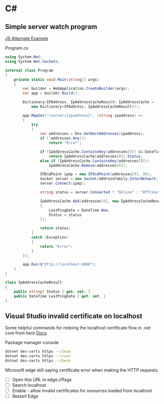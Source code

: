 # C#

## Simple server watch program

[JS Alternate Example](js.md#simple-server-watch-program)

Program.cs

```csharp
using System.Net;
using System.Net.Sockets;

internal class Program
{
    private static void Main(string[] args)
    {
        var builder = WebApplication.CreateBuilder(args);
        var app = builder.Build();

        Dictionary<IPAddress, IpAddressCacheResult> IpAddressCache =
            new Dictionary<IPAddress, IpAddressCacheResult>();

        app.MapGet("/server/{ipaddress}", (string ipaddress) =>
        {
            try
            {
                var addresses = Dns.GetHostAddresses(ipaddress);
                if (!addresses.Any())
                    return "Error";

                if (IpAddressCache.ContainsKey(addresses[0]) && DateTime.Now - IpAddressCache[addresses[0]].LastPingDate < TimeSpan.FromSeconds(60))
                    return IpAddressCache[addresses[0]].Status;
                else if (IpAddressCache.ContainsKey(addresses[0]))
                    IpAddressCache.Remove(addresses[0]);

                IPEndPoint ipep = new IPEndPoint(addresses[0], 80);
                Socket server = new Socket(AddressFamily.InterNetwork, SocketType.Stream, ProtocolType.Tcp);
                server.Connect(ipep);

                string status = server.Connected ? "Online" : "Offline";

                IpAddressCache.Add(addresses[0], new IpAddressCacheResult
                {
                    LastPingDate = DateTime.Now,
                    Status = status
                });

                return status;
            }
            catch (Exception)
            {
                return "Error";
            }
        });

        app.Run($"http://localhost:4000");
    }
}

class IpAddressCacheResult
{
    public string? Status { get; set; }
    public DateTime LastPingDate { get; set; }
}
```

## Visual Studio invalid certificate on localhost

Some helpful commands for redoing the localhost certificate flow in .net core
from here [Docs](https://learn.microsoft.com/en-us/dotnet/core/tools/dotnet-dev-certs)

Package manager console

```bash
dotnet dev-certs https --clean
dotnet dev-certs https --trust
dotnet dev-certs https --check
```

Microsoft edge still saying certificate error when making the HTTP requests

- [ ] Open this URL in edge://flags
- [ ] Search localhost
- [ ] Enable - allow invalid certificates for resources loaded from localhost
- [ ] Restart Edge
